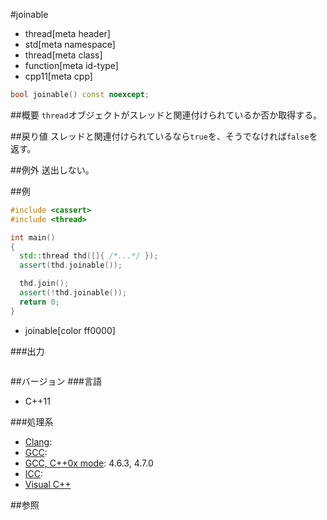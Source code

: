 #joinable
* thread[meta header]
* std[meta namespace]
* thread[meta class]
* function[meta id-type]
* cpp11[meta cpp]

```cpp
bool joinable() const noexcept;
```

##概要
`thread`オブジェクトがスレッドと関連付けられているか否か取得する。


##戻り値
スレッドと関連付けられているなら`true`を、そうでなければ`false`を返す。


##例外
送出しない。


##例
```cpp
#include <cassert>
#include <thread>

int main()
{
  std::thread thd([]{ /*...*/ });
  assert(thd.joinable());

  thd.join();
  assert(!thd.joinable());
  return 0;
}
```
* joinable[color ff0000]

###出力
```
```

##バージョン
###言語
- C++11

###処理系
- [Clang](/implementation.md#clang):
- [GCC](/implementation.md#gcc):
- [GCC, C++0x mode](/implementation.md#gcc): 4.6.3, 4.7.0
- [ICC](/implementation.md#icc):
- [Visual C++](/implementation.md#visual_cpp)

##参照
